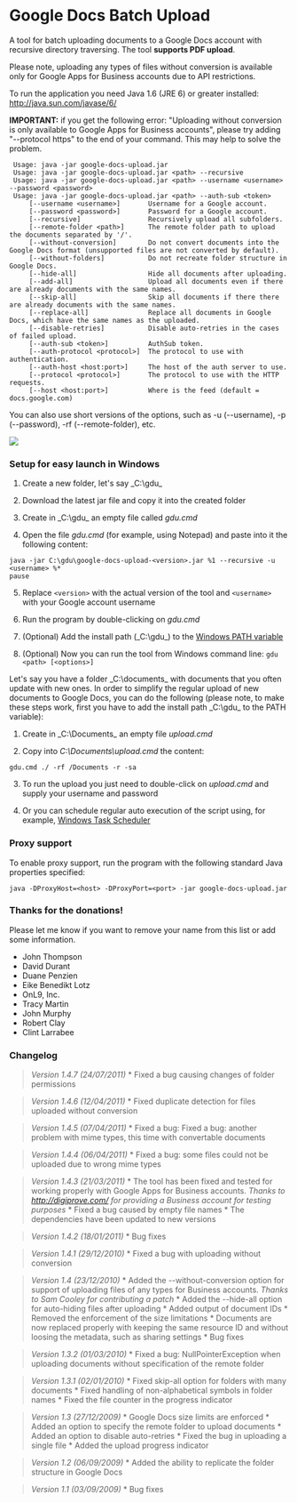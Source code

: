 # Google Docs Batch Upload #

A tool for batch uploading documents to a Google Docs account with recursive directory traversing. The tool **supports PDF upload**.

Please note, uploading any types of files without conversion is available only for Google Apps for Business accounts due to API restrictions.

To run the application you need Java 1.6 (JRE 6) or greater installed: http://java.sun.com/javase/6/

**IMPORTANT:** if you get the following error: "Uploading without conversion is only available to Google Apps for Business accounts", please try adding "--protocol https" to the end of your command. This may help to solve the problem.



```
 Usage: java -jar google-docs-upload.jar
 Usage: java -jar google-docs-upload.jar <path> --recursive
 Usage: java -jar google-docs-upload.jar <path> --username <username> --password <password>
 Usage: java -jar google-docs-upload.jar <path> --auth-sub <token>
     [--username <username>]       Username for a Google account.
     [--password <password>]       Password for a Google account.
     [--recursive]                 Recursively upload all subfolders.
     [--remote-folder <path>]      The remote folder path to upload the documents separated by '/'.
     [--without-conversion]        Do not convert documents into the Google Docs format (unsupported files are not converted by default).
     [--without-folders]           Do not recreate folder structure in Google Docs.
     [--hide-all]                  Hide all documents after uploading.
     [--add-all]                   Upload all documents even if there are already documents with the same names.		
     [--skip-all]                  Skip all documents if there there are already documents with the same names.	
     [--replace-all]               Replace all documents in Google Docs, which have the same names as the uploaded.	
     [--disable-retries]           Disable auto-retries in the cases of failed upload.	
     [--auth-sub <token>]          AuthSub token.
     [--auth-protocol <protocol>]  The protocol to use with authentication.
     [--auth-host <host:port>]     The host of the auth server to use.
     [--protocol <protocol>]       The protocol to use with the HTTP requests.
     [--host <host:port>]          Where is the feed (default = docs.google.com)
```



You can also use short versions of the options, such as -u (--username), -p (--password), -rf (--remote-folder), etc.


<a href='https://www.paypal.com/cgi-bin/webscr?cmd=_s-xclick&hosted_button_id=11163748'><img src='https://www.paypal.com/en_AU/i/btn/btn_donateCC_LG.gif' /></a>



### Setup for easy launch in Windows ###

1. Create a new folder, let's say _C:\gdu\_

2. Download the latest jar file and copy it into the created folder

3. Create in _C:\gdu\_ an empty file called _gdu.cmd_

4. Open the file _gdu.cmd_ (for example, using Notepad) and paste into it the following content:

```
java -jar C:\gdu\google-docs-upload-<version>.jar %1 --recursive -u <username> %*
pause
```

5. Replace `<version>` with the actual version of the tool and `<username>` with your Google account username

6. Run the program by double-clicking on _gdu.cmd_

7. (Optional) Add the install path (_C:\gdu\_) to the [Windows PATH variable](http://en.wikipedia.org/wiki/Environment_variable#System_path_variables)

8. (Optional) Now you can run the tool from Windows command line: `gdu <path> [<options>]`

Let's say you have a folder _C:\documents\_ with documents that you often update with new ones. In order to simplify the regular upload of new documents to Google Docs, you can do the following (please note, to make these steps work, first you have to add the install path _C:\gdu\_ to the PATH variable):

1. Create in _C:\Documents\_ an empty file _upload.cmd_

2. Copy into _C:\Documents\upload.cmd_ the content:

```
gdu.cmd ./ -rf /Documents -r -sa
```

3. To run the upload you just need to double-click on _upload.cmd_ and supply your username and password

4. Or you can schedule regular auto execution of the script using, for example, [Windows Task Scheduler](http://en.wikipedia.org/wiki/Task_Scheduler)

### Proxy support ###

To enable proxy support, run the program with the following standard Java properties specified:

```
java -DProxyHost=<host> -DProxyPort=<port> -jar google-docs-upload.jar
```

### Thanks for the donations! ###

Please let me know if you want to remove your name from this list or add some information.

  * John Thompson
  * David Durant
  * Duane Penzien
  * Eike Benedikt Lotz
  * OnL9, Inc.
  * Tracy Martin
  * John Murphy
  * Robert Clay
  * Clint Larrabee

### Changelog ###

> _Version 1.4.7 (24/07/2011)_
    * Fixed a bug causing changes of folder permissions

> _Version 1.4.6 (12/04/2011)_
    * Fixed duplicate detection for files uploaded without conversion

> _Version 1.4.5 (07/04/2011)_
    * Fixed a bug: Fixed a bug: another problem with mime types, this time with convertable documents

> _Version 1.4.4 (06/04/2011)_
    * Fixed a bug: some files could not be uploaded due to wrong mime types

> _Version 1.4.3 (21/03/2011)_
    * The tool has been fixed and tested for working properly with Google Apps for Business accounts. _Thanks to http://digiprove.com/ for providing a Business account for testing purposes_
    * Fixed a bug caused by empty file names
    * The dependencies have been updated to new versions

> _Version 1.4.2 (18/01/2011)_
    * Bug fixes

> _Version 1.4.1 (29/12/2010)_
    * Fixed a bug with uploading without conversion

> _Version 1.4 (23/12/2010)_
    * Added the --without-conversion option for support of uploading files of any types for Business accounts. _Thanks to Sam Cooley for contributing a patch_
    * Added the --hide-all option for auto-hiding files after uploading
    * Added output of document IDs
    * Removed the enforcement of the size limitations
    * Documents are now replaced properly with keeping the same resource ID and without loosing the metadata, such as sharing settings
    * Bug fixes

> _Version 1.3.2 (01/03/2010)_
    * Fixed a bug: NullPointerException when uploading documents without specification of the remote folder

> _Version 1.3.1 (02/01/2010)_
    * Fixed skip-all option for folders with many documents
    * Fixed handling of non-alphabetical symbols in folder names
    * Fixed the file counter in the progress indicator

> _Version 1.3 (27/12/2009)_
    * Google Docs size limits are enforced
    * Added an option to specify the remote folder to upload documents
    * Added an option to disable auto-retries
    * Fixed the bug in uploading a single file
    * Added the upload progress indicator

> _Version 1.2 (06/09/2009)_
    * Added the ability to replicate the folder structure in Google Docs

> _Version 1.1 (03/09/2009)_
    * Bug fixes
